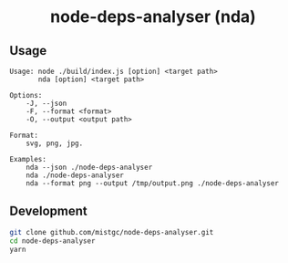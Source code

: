 <div align="center">
    <h1>node-deps-analyser (nda)</h1>
</div>


## Usage

```plaintext
Usage: node ./build/index.js [option] <target path>
       nda [option] <target path>

Options:
    -J, --json
    -F, --format <format>
    -O, --output <output path>

Format:
    svg, png, jpg.

Examples:
    nda --json ./node-deps-analyser
    nda ./node-deps-analyser
    nda --format png --output /tmp/output.png ./node-deps-analyser
```

## Development

```bash
git clone github.com/mistgc/node-deps-analyser.git
cd node-deps-analyser
yarn
```
